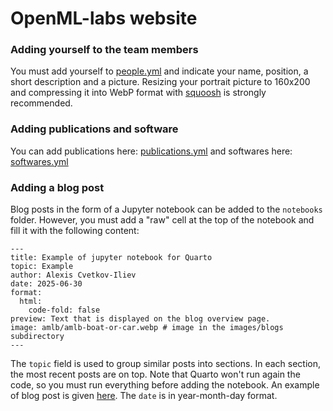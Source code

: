 # OpenML-labs website

### Adding yourself to the team members

You must add yourself to [people.yml](https://github.com/openml-labs/website/blob/main/people/people.yml) and indicate your name, position, a short description and a picture.
Resizing your portrait picture to 160x200 and compressing it into WebP format with [squoosh](https://squoosh.app/) is strongly recommended.

### Adding publications and software

You can add publications here: [publications.yml](https://github.com/openml-labs/website/blob/main/research/publications.yml) and softwares here:
[softwares.yml](https://github.com/openml-labs/website/blob/main/software/software.yml)

### Adding a blog post

Blog posts in the form of a Jupyter notebook can be added to the `notebooks` folder. However, you must add a "raw" cell at the top of the notebook and fill it with the following content:

```
---
title: Example of jupyter notebook for Quarto
topic: Example
author: Alexis Cvetkov-Iliev
date: 2025-06-30
format:
  html:
    code-fold: false
preview: Text that is displayed on the blog overview page.
image: amlb/amlb-boat-or-car.webp # image in the images/blogs subdirectory
---
```

The `topic` field is used to group similar posts into sections. In each section, the most recent posts are on top. Note that Quarto won't run again the code, so you must run everything before adding the notebook. An example of blog post is given [here](https://github.com/openml-labs/website/blob/main/notebooks/example.ipynb).
The `date` is in year-month-day format.
